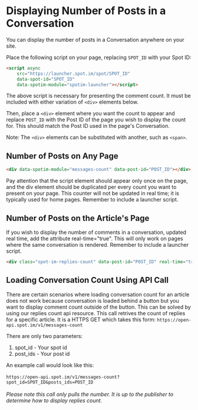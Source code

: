 # Displaying Number of Posts in a Conversation

You can display the number of posts in a Conversation anywhere on your site.

Place the following script on your page, replacing `SPOT_ID` with your Spot ID:

```html
<script async
    src="https://launcher.spot.im/spot/SPOT_ID"
    data-spot-id="SPOT_ID"
    data-spotim-module="spotim-launcher"></script>
```

The above script is necessary for presenting the comment count. It must be included with either variation of `<div>` elements below.

Then, place a `<div>` element where you want the count to appear and replace `POST_ID` with the Post ID of the page you wish to display the count for. This should match the Post ID used in the page's Conversation.

Note: The `<div>` elements can be substituted with another, such as `<span>`.

## Number of Posts on Any Page

```html
<div data-spotim-module="messages-count" data-post-id="POST_ID"></div>
```
Pay attention that the script element should appear only once on the page, and the div element should be duplicated per every count you want to present on your page. This counter will not be updated in real time; it is typically used for home pages. Remember to include a launcher script.  

## Number of Posts on the Article's Page
If you wish to display the number of comments in a conversation, updated real time, add the attribute real-time="true". This will only work on pages where the same conversation is rendered. Remember to include a launcher script. 

```html
<div class="spot-im-replies-count" data-post-id="POST_ID" real-time="true"></div>
```

## Loading Conversation Count Using API Call
There are certain scenarios where loading conversation count for an article does not work because conversation is loaded behind a button but you want to display comment count outside of the button. This can be solved by using our replies count api resource. This call retrives the count of replies for a specific article. It is a HTTPS GET which takes this form: 
```https://open-api.spot.im/v1/messages-count```

There are only two parameters:
1. spot_id - Your spot id
2. post_ids - Your post id

An example call would look like this:
<br><br>
```https://open-api.spot.im/v1/messages-count?spot_id=SPOT_ID&posts_ids=POST_ID```
<br><br>
*Please note this call only pulls the number. It is up to the publisher to determine how to display replies count.*

